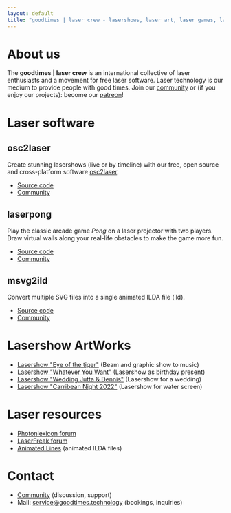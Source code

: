 ```yaml
---
layout: default
title: "goodtimes | laser crew - lasershows, laser art, laser games, laser control software"
---
```


# About us
The **goodtimes | laser crew** is an international collective of laser enthusiasts and a movement for free laser software. Laser technology is our medium to provide people with good times. Join our [community](https://discord.gg/3JKDDWr9w6) or (if you enjoy our projects): become our [patreon](https://patreon.com/user?u=94591727)!

# Laser software
## osc2laser
Create stunning lasershows (live or by timeline) with our free, open source and cross-platform software [osc2laser](https://github.com/goodtimes-code/osc2laser).
  - [Source code](https://github.com/goodtimes-code/osc2laser)
  - [Community](https://community.goodtimes.technology/c/osc2laser/)

## laserpong
Play the classic arcade game *Pong* on a laser projector with two players. Draw virtual walls along your real-life obstacles to make the game more fun.
  - [Source code](https://github.com/goodtimes-code/laserpong)
  - [Community](https://community.goodtimes.technology/c/laserpong/6)

## msvg2ild
Convert multiple SVG files into a single animated ILDA file (ild).
  - [Source code](https://github.com/goodtimes-code/msvg2ild)
  - [Community](https://community.goodtimes.technology/c/msvg2ild/7)
  
# Lasershow ArtWorks
- [Lasershow "Eye of the tiger"](https://www.youtube.com/watch?v=MXgKLad80P0) (Beam and graphic show to music)
- [Lasershow "Whatever You Want"](https://www.youtube.com/watch?v=_5FiKHApgyw) (Lasershow as birthday present)
- [Lasershow "Wedding Jutta & Dennis"](https://www.youtube.com/watch?v=NMLCVmzW9sE) (Lasershow for a wedding)
- [Lasershow "Carribean Night 2022"](https://www.youtube.com/watch?v=JsKpOB2sVtA&t=8s) (Lasershow for water screen)

# Laser resources
- [Photonlexicon forum](https://photonlexicon.com/forums/)
- [LaserFreak forum](https://www.laserfreak.net/forum/)
- [Animated Lines](https://www.animated-lines.com/en/) (animated ILDA files)

# Contact
- [Community](https://community.goodtimes.technology/) (discussion, support)
- Mail: service@goodtimes.technology (bookings, inquiries)

